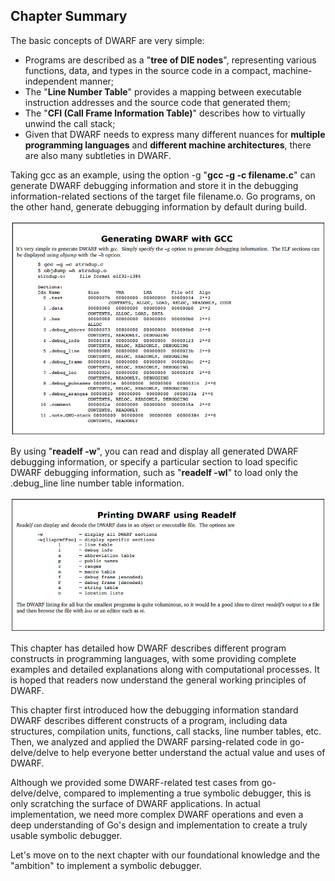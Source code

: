 ## Chapter Summary

The basic concepts of DWARF are very simple:

- Programs are described as a "**tree of DIE nodes**", representing various functions, data, and types in the source code in a compact, machine-independent manner;
- The "**Line Number Table**" provides a mapping between executable instruction addresses and the source code that generated them;
- The "**CFI (Call Frame Information Table)**" describes how to virtually unwind the call stack;
- Given that DWARF needs to express many different nuances for **multiple programming languages** and **different machine architectures**, there are also many subtleties in DWARF.

Taking gcc as an example, using the option -g "**gcc -g -c filename.c**" can generate DWARF debugging information and store it in the debugging information-related sections of the target file filename.o. Go programs, on the other hand, generate debugging information by default during build.

![img](assets/clip_image012.png)

By using "**readelf -w**", you can read and display all generated DWARF debugging information, or specify a particular section to load specific DWARF debugging information, such as "**readelf -wl**" to load only the .debug_line line number table information.

![img](assets/clip_image013.png)

This chapter has detailed how DWARF describes different program constructs in programming languages, with some providing complete examples and detailed explanations along with computational processes. It is hoped that readers now understand the general working principles of DWARF.

This chapter first introduced how the debugging information standard DWARF describes different constructs of a program, including data structures, compilation units, functions, call stacks, line number tables, etc. Then, we analyzed and applied the DWARF parsing-related code in go-delve/delve to help everyone better understand the actual value and uses of DWARF.

Although we provided some DWARF-related test cases from go-delve/delve, compared to implementing a true symbolic debugger, this is only scratching the surface of DWARF applications. In actual implementation, we need more complex DWARF operations and even a deep understanding of Go's design and implementation to create a truly usable symbolic debugger.

Let's move on to the next chapter with our foundational knowledge and the "ambition" to implement a symbolic debugger.
